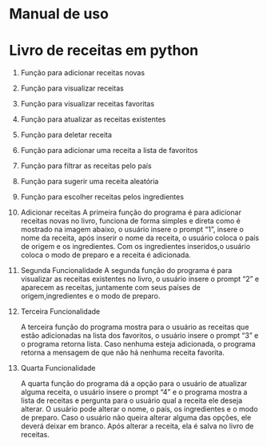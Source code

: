 # Manual de uso
# Livro de receitas em python



1. Função para adicionar receitas novas
2. Função para visualizar receitas
3. Função para visualizar receitas favoritas
4. Função para atualizar as receitas existentes
5. Função para deletar receita
6. Função para adicionar uma receita a lista de favoritos
7. Função para filtrar as receitas pelo país
8. Função para sugerir uma receita aleatória
9. Função para escolher receitas pelos ingredientes



1. Adicionar receitas
    A primeira função do programa é para adicionar receitas novas no livro, funciona de forma simples e direta como é mostrado na imagem abaixo, o usuário insere o prompt “1”, insere o nome da receita, após inserir o nome da receita, o usuário coloca o país de origem e os ingredientes. Com os ingredientes inseridos,o usuário coloca o modo de preparo e a receita é adicionada.

 

2. Segunda Funcionalidade
    A segunda função do programa é para visualizar as receitas existentes no livro, o usuário insere o prompt “2” e aparecem as receitas, juntamente com seus países de origem,ingredientes e o modo de preparo. 


3. Terceira Funcionalidade

    A terceira função do programa mostra para o usuário as receitas que estão adicionadas na lista dos favoritos, o usuário insere o prompt “3” e o programa retorna lista. Caso nenhuma esteja adicionada, o programa retorna a mensagem de que não há nenhuma receita favorita.


4. Quarta Funcionalidade

    A quarta função do programa dá a opção para o usuário de atualizar alguma receita, o usuário insere o prompt “4” e o programa mostra a lista de receitas e pergunta para o usuário qual a receita ele deseja alterar. O usuário pode alterar o nome, o país, os ingredientes e o modo de preparo. Caso o usuário não queira alterar alguma das opções, ele deverá deixar em branco. Após alterar a receita, ela é salva no livro de receitas.

